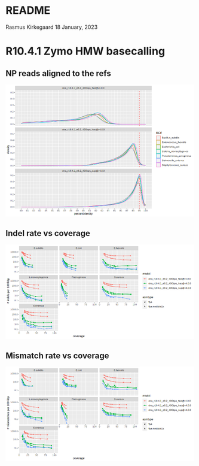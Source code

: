 README
================
Rasmus Kirkegaard
18 January, 2023

# R10.4.1 Zymo HMW basecalling

## NP reads aligned to the refs

![](README_files/figure-gfm/unnamed-chunk-1-1.png)<!-- -->

## Indel rate vs coverage

![](README_files/figure-gfm/unnamed-chunk-2-1.png)<!-- -->

## Mismatch rate vs coverage

![](README_files/figure-gfm/unnamed-chunk-3-1.png)<!-- -->
